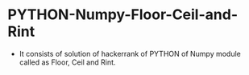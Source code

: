 # PYTHON-Numpy-Floor-Ceil-and-Rint
- It consists of solution of hackerrank of PYTHON of Numpy module called as Floor, Ceil and Rint.
